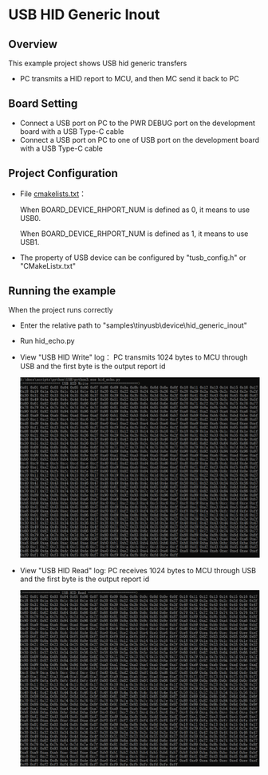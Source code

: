 # USB HID Generic Inout

## Overview

This  example project shows USB hid generic transfers

- PC transmits a HID report to MCU,  and then MC send it back to PC

## Board Setting

- Connect a USB port on PC to the PWR DEBUG port on the development board with a USB Type-C cable
- Connect a USB port on PC to one of USB port on the development board with a USB Type-C cable

## Project Configuration

- File [cmakelists.txt](./CmakeLists.txt)：

  When BOARD_DEVICE_RHPORT_NUM is defined as 0, it means to use USB0.

  When BOARD_DEVICE_RHPORT_NUM is defined as 1, it means to use USB1.
- The property of USB device can be configured by "tusb_config.h" or "CMakeListx.txt"

## Running the example

When the project runs correctly

- Enter the relative path to "samples\tinyusb\device\hid_generic_inout"
- Run hid_echo.py
- View  "USB HID Write" log： PC transmits 1024 bytes to MCU through USB and the first byte is the output report id

  ![1646393534874.png](image/README/1646393534874.png)
- View "USB HID Read" log: PC receives 1024 bytes to MCU through USB and the first byte is the output report id

  ![1646393553543.png](image/README/1646393553543.png)
